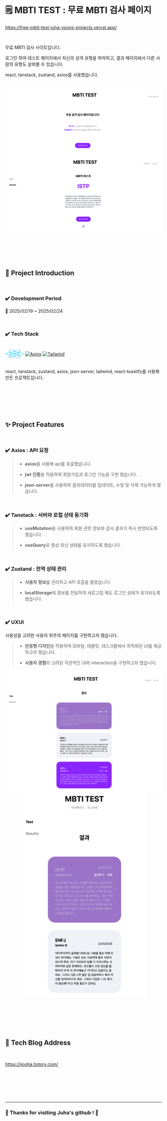 <!-- ####### 헤더 -->

# 🗒️ MBTI TEST : 무료 MBTI 검사 페이지

https://free-mbti-test-juha-yoons-projects.vercel.app/

<br/>

무료 MBTI 검사 사이트입니다.

로그인 하여 테스트 페이지에서 자신의 성격 유형을 파악하고,
결과 페이지에서 다른 사람의 유형도 살펴볼 수 있습니다.

react, tanstack, zustand, axios를 사용했습니다.

<br/>

<div align="center">
  <img src="./src/assets/image.png" alt="설명">
  <img src="./src/assets/image-1.png" alt="설명">
</div>

<br/>
<br/>
<br/>
<br/>
<br/>

<!-- ####### 프로젝트 소개 -->

<!-- 제목 -->

## 🎤 Project Introduction

<br/>

<!-- 기간 -->

### ✔️ **Development Period**

📅 2025/02/19 ~ 2025/02/24

<br/>
<!-- 테크 스택 -->

### ✔️ **Tech Stack**

<br/>
<a href="#"><img align="center" alt="React" height="30" width="60" src="https://raw.githubusercontent.com/devicons/devicon/master/icons/react/react-original.svg"></a>
<a href="#"><img align="center" alt="Axios" height="30" width="60" src="https://cdn.jsdelivr.net/gh/devicons/devicon@latest/icons/axios/axios-plain.svg"></a>
<a href="#"><img align="center" alt="Tailwind" height="30" width="60" src="https://cdn.jsdelivr.net/gh/devicons/devicon@latest/icons/tailwindcss/tailwindcss-original.svg"></a>

<br/>
<br/>

react, tanstack, zustand, axios, json-server, tailwind, react-toastify를 사용해 만든 프로젝트입니다.

<br/>
<br/>
<br/>
<br/>
<br/>

<!-- ####### 프로젝트 특징 -->

<!-- 제목 -->

## ✨ Project Features

<br/>

<!-- 특징 하나 -->

### ✔️ **Axios : API 요청**

> - **axios**를 사용해 api를 호출했습니다.
>
> - **jwt 인증**을 적용하여 회원가입과 로그인 기능을 구현 했습니다.
>
> - **json-server**를 사용하여 결과데이터를 업데이트, 수정 및 삭제 가능하게 했습니다.

<br/>

<!-- 특징 하나 -->

### ✔️ **Tanstack : 서버와 로컬 상태 동기화**

> - **useMutation**을 사용하여 회원 관련 정보와 검사 결과가 즉시 반영되도록 했습니다.
>
> - **useQuery**로 항상 최신 상태를 유지하도록 했습니다.

<br/>

<!-- 특징 하나 -->

### ✔️ **Zustand : 전역 상태 관리**

> - **사용자 정보**를 관리하고 API 호출을 줄였습니다.
>
> - **localStorage**에 정보를 전달하여 새로고침 해도 로그인 상태가 유지되도록 했습니다.

<br/>

<!-- 특징 하나 -->

### ✔️ **UXUI**

사용성을 고려한 사용자 위주의 페이지를 구현하고자 했습니다.

> - **반응형 디자인**을 적용하여 모바일, 태블릿, 데스크톱에서 최적화된 UI를 제공하고자 했습니다.
>
> - **사용자 경험**이 고려된 직관적인 UI와 interaction을 구현하고자 했습니다.

<div align="center">
  <img src="./src/assets/image-2.png" alt="설명">
  <img src="./src/assets/image-3.png" alt="설명" width="400px">
</div>
<br/>

<br/>
<br/>
<br/>
<br/>
<br/>

## :paperclip: Tech Blog Address

<br/>

https://ijooha.tistory.com/

<br/>
<br/>
<br/>
<br/>
<br/>

---

### 🌟 Thanks for visiting **Juha's github** ! 🌟

<br/>
<br/>
<br/>
<br/>
<br/>
